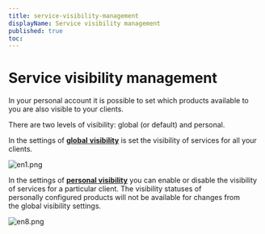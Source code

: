 ```yaml
---
title: service-visibility-management
displayName: Service visibility management
published: true
toc:
---
```


# Service visibility management

In your personal account it is possible to set which products available to you are also visible to your clients. 

There are two levels of visibility: global (or default) and personal. 

In the settings of [**global** **visibility**](https://reseller.support.gcore.com/hc/en-us/articles/360006648777) is set the visibility of services for all your clients.   

<img src="https://reseller.support.gcore.com/hc/article_attachments/360007026878/en1.png" alt="en1.png">

In the settings of [**personal v**](https://reseller.support.gcore.com/hc/en-us/articles/360006648797)**[isibility](https://reseller.support.gcore.com/hc/en-us/articles/360006648797)** you can enable or disable the visibility of services for a particular client. The visibility statuses of personally configured products will not be available for changes from the global visibility settings. 

<img src="https://reseller.support.gcore.com/hc/article_attachments/360006945137/en8.png" alt="en8.png">